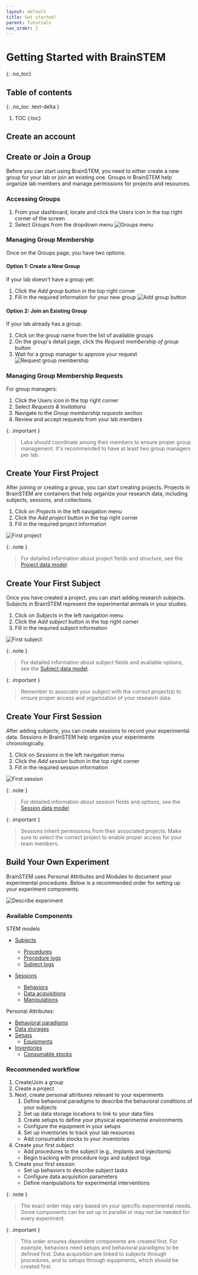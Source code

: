 ```yaml
---
layout: default
title: Get started!
parent: Tutorials
nav_order: 1
---
```


# Getting Started with BrainSTEM
{: .no_toc}

## Table of contents
{: .no_toc .text-delta }

1. TOC
{:toc}

## Create an account

## Create or Join a Group

Before you can start using BrainSTEM, you need to either create a new group for your lab or join an existing one. Groups in BrainSTEM help organize lab members and manage permissions for projects and resources.

### Accessing Groups
1. From your dashboard, locate and click the Users icon in the top right corner of the screen
2. Select *Groups* from the dropdown menu
![Groups menu]({{site.baseurl}}/assets/images/tutorials/user_group.png)

### Managing Group Membership
Once on the Groups page, you have two options:

<div class="code-example" markdown="1">

#### Option 1: Create a New Group
If your lab doesn't have a group yet:
1. Click the *Add group* button in the top right corner
2. Fill in the required information for your new group
![Add group button]({{site.baseurl}}/assets/images/tutorials/add_group.png)

#### Option 2: Join an Existing Group
If your lab already has a group:
1. Click on the group name from the list of available groups
2. On the group's detail page, click the *Request membership of group* button
3. Wait for a group manager to approve your request
![Request group membership]({{site.baseurl}}/assets/images/tutorials/request_member_lab.png)

</div>

### Managing Group Membership Requests

For group managers:

1. Click the Users icon in the top right corner
2. Select *Requests & Invitations*
3. Navigate to the *Group membership requests* section
4. Review and accept requests from your lab members

{: .important }
> Labs should coordinate among their members to ensure proper group management. It's recommended to have at least two group managers per lab.

## Create Your First Project

After joining or creating a group, you can start creating projects. Projects in BrainSTEM are containers that help organize your research data, including subjects, sessions, and collections.

1. Click on *Projects* in the left navigation menu
2. Click the *Add project* button in the top right corner
3. Fill in the required project information

![First project]({{site.baseurl}}/assets/images/tutorials/first_project.gif)

{: .note }
> For detailed information about project fields and structure, see the [Project data model]({{site.baseurl}}/datamodel/stem/project/).

## Create Your First Subject

Once you have created a project, you can start adding research subjects. Subjects in BrainSTEM represent the experimental animals in your studies.

1. Click on *Subjects* in the left navigation menu
2. Click the *Add subject* button in the top right corner
3. Fill in the required subject information

![First subject]({{site.baseurl}}/assets/images/tutorials/first_subject.gif)

{: .note }
> For detailed information about subject fields and available options, see the [Subject data model]({{site.baseurl}}/datamodel/stem/subject/).

{: .important }
> Remember to associate your subject with the correct project(s) to ensure proper access and organization of your research data.

## Create Your First Session

After adding subjects, you can create sessions to record your experimental data. Sessions in BrainSTEM help organize your experiments chronologically.

1. Click on *Sessions* in the left navigation menu
2. Click the *Add session* button in the top right corner 
3. Fill in the required session information

![First session]({{site.baseurl}}/assets/images/tutorials/first_session.gif)

{: .note }
> For detailed information about session fields and options, see the [Session data model]({{site.baseurl}}/datamodel/stem/session/).

{: .important }
> Sessions inherit permissions from their associated projects. Make sure to select the correct project to enable proper access for your team members.

## Build Your Own Experiment

BrainSTEM uses Personal Attributes and Modules to document your experimental procedures. Below is a recommended order for setting up your experiment components.

![Describe experiment]({{site.baseurl}}/assets/images/tutorials/describe_experiment.gif)

### Available Components

STEM models
- [Subjects]({{site.baseurl}}/datamodel/stem/subject/)
   - [Procedures]({{site.baseurl}}/datamodel/modules/procedure/)
   - [Procedure logs]({{site.baseurl}}/datamodel/modules/procedurelog/)
   - [Subject logs]({{site.baseurl}}/datamodel/modules/subjectlog/)

- [Sessions]({{site.baseurl}}/datamodel/stem/session/)
   - [Behaviors]({{site.baseurl}}/datamodel/modules/behavior/)
   - [Data acquisitions]({{site.baseurl}}/datamodel/modules/dataacquisition/)
   - [Manipulations]({{site.baseurl}}/datamodel/modules/manipulation/)

Personal Attributes:
- [Behavioral paradigms]({{site.baseurl}}/datamodel/personal_attributes/behavioralparadigm/)
- [Data storages]({{site.baseurl}}/datamodel/personal_attributes/datastorage/)
- [Setups]({{site.baseurl}}/datamodel/personal_attributes/setup/)
   - [Equipments]({{site.baseurl}}/datamodel/modules/equipment/)
- [Inventories]({{site.baseurl}}/datamodel/personal_attributes/inventory/)
   - [Consumable stocks]({{site.baseurl}}/datamodel/modules/consumablestock/)

### Recommended workflow

1. Create/Join a group
2. Create a project
3. Next, create personal attribures relevant to your experiments
   1. Define behavioral paradigms to describe the behavioral conditions of your subjects
   2. Set up data storage locations to link to your data files
   3. Create setups to define your physical experimental environments
   - Configure the equipment in your setups
   4. Set up inventories to track your lab resources
   - Add consumable stocks to your inventories
4. Create your first subject
   - Add procedures to the subject (e.g., implants and injections)
   - Begin tracking with procedure logs and subject logs
5. Create your first session
   - Set up behaviors to describe subject tasks
   - Configure data acquisition parameters
   - Define manipulations for experimental interventions

{: .note }
> The exact order may vary based on your specific experimental needs. Some components can be set up in parallel or may not be needed for every experiment.

{: .important }
> This order ensures dependent components are created first. For example, behaviors need setups and behavioral paradigms to be defined first.
> Data acquisition are linked to subjects through procedures, and to setups through equipments, which should be created first.
